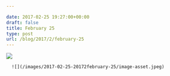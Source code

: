 ```yaml
---

date: 2017-02-25 19:27:00+00:00
draft: false
title: February 25
type: post
url: /blog/2017/2/february-25
---
```


![](/images/2017-02-25-20172february-25/image-asset.jpeg)

  


  
      ![](/images/2017-02-25-20172february-25/image-asset.jpeg)

